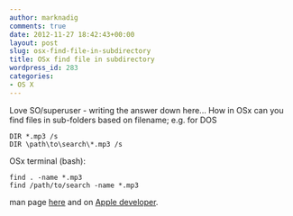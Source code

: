 ```yaml
---
author: marknadig
comments: true
date: 2012-11-27 18:42:43+00:00
layout: post
slug: osx-find-file-in-subdirectory
title: OSx find file in subdirectory
wordpress_id: 283
categories:
- OS X
---
```


Love SO/superuser - writing the answer down here... How in OSx can you find files in sub-folders based on filename; e.g. for DOS

    
    DIR *.mp3 /s
    DIR \path\to\search\*.mp3 /s


OSx terminal (bash):

    
    find . -name *.mp3 
    find /path/to/search -name *.mp3


man page [here](http://ss64.com/osx/find.html) and on [Apple developer](https://developer.apple.com/library/mac/#documentation/Darwin/Reference/ManPages/man1/find.1.html).


